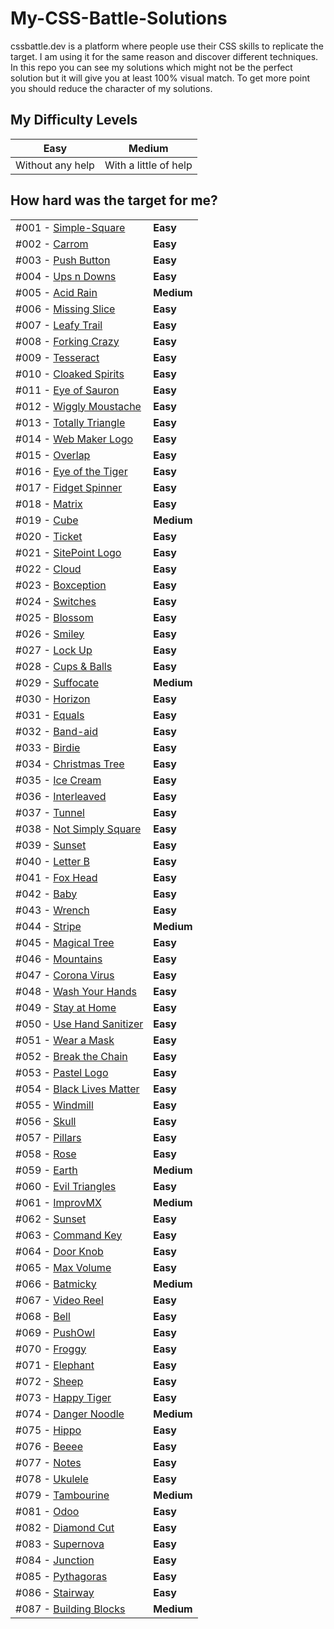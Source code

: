# My-CSS-Battle-Solutions
cssbattle.dev is a platform where people use their CSS skills to replicate the target. I am using it for the same reason and discover different techniques. In this repo you can see my solutions which might not be the perfect solution but it will give you at least 100% visual match. To get more point you should reduce the character of my solutions.

## My Difficulty Levels

| Easy  | Medium |
| ----- | ------ |
| Without any help  | With a little of help  |

## How hard was the target for me?

|     |     |
| --- | --- |
| #001 - [Simple-Square](https://github.com/gokseloz/My-CSS-Battle-Solutions/blob/master/Battle%20%2301-%20Pilot%20Battle/%23001%20-%20Simple-Square.md)  | **Easy**  |
| #002 - [Carrom](https://github.com/gokseloz/My-CSS-Battle-Solutions/blob/master/Battle%20%2301-%20Pilot%20Battle/%23002%20-%20Carrom.md)  | **Easy**  |
| #003 - [Push Button](https://github.com/gokseloz/My-CSS-Battle-Solutions/blob/master/Battle%20%2301-%20Pilot%20Battle/%23003%20-%20Push%20Button.md)  | **Easy**  |
| #004 - [Ups n Downs](https://github.com/gokseloz/My-CSS-Battle-Solutions/blob/master/Battle%20%2301-%20Pilot%20Battle/%23004%20-%20Ups%20n%20Downs.md)  | **Easy**  |
| #005 - [Acid Rain](https://github.com/gokseloz/My-CSS-Battle-Solutions/blob/master/Battle%20%2301-%20Pilot%20Battle/%23005%20-%20Acid%20Rain.md)  | **Medium**  |
| #006 - [Missing Slice](https://github.com/gokseloz/My-CSS-Battle-Solutions/blob/master/Battle%20%2301-%20Pilot%20Battle/%23006%20-%20Missing%20Slice.md)  | **Easy**  |
| #007 - [Leafy Trail](https://github.com/gokseloz/My-CSS-Battle-Solutions/blob/master/Battle%20%2301-%20Pilot%20Battle/%23007%20-%20Leafy%20Trail.md)  | **Easy**  |
| #008 - [Forking Crazy](https://github.com/gokseloz/My-CSS-Battle-Solutions/blob/master/Battle%20%2301-%20Pilot%20Battle/%23008%20-%20Forking%20Crazy.md)  | **Easy**  |
| #009 - [Tesseract](https://github.com/gokseloz/My-CSS-Battle-Solutions/blob/master/Battle%20%2301-%20Pilot%20Battle/%23009%20-%20Tesseract.md)  | **Easy**  |
| #010 - [Cloaked Spirits](https://github.com/gokseloz/My-CSS-Battle-Solutions/blob/master/Battle%20%2301-%20Pilot%20Battle/%23010%20-%20Cloaked%20Spirits.md)  | **Easy**  |
| #011 - [Eye of Sauron](https://github.com/gokseloz/My-CSS-Battle-Solutions/blob/master/Battle%20%2301-%20Pilot%20Battle/%23011%20-Eye%20of%20Sauron.md)  | **Easy**  |
| #012 - [Wiggly Moustache](https://github.com/gokseloz/My-CSS-Battle-Solutions/blob/master/Battle%20%2301-%20Pilot%20Battle/%23012%20-%20Wiggly%20Moustache.md)  | **Easy**  |
| #013 - [Totally Triangle](https://github.com/gokseloz/My-CSS-Battle-Solutions/blob/master/Battle%20%2302-%20Visibility/%23013%20-%20Totally%20Triangle.md)  | **Easy**  |
| #014 - [Web Maker Logo](https://github.com/gokseloz/My-CSS-Battle-Solutions/blob/master/Battle%20%2302-%20Visibility/%23014%20-%20Web%20Maker%20Logo.md)  | **Easy**  |
| #015 - [Overlap](https://github.com/gokseloz/My-CSS-Battle-Solutions/blob/master/Battle%20%2302-%20Visibility/%23015%20-%20Overlap.md) | **Easy**  |
| #016 - [Eye of the Tiger](https://github.com/gokseloz/My-CSS-Battle-Solutions/blob/master/Battle%20%2302-%20Visibility/%23016%20-%20Eye%20of%20the%20Tiger.md)  | **Easy**  |
| #017 - [Fidget Spinner](https://github.com/gokseloz/My-CSS-Battle-Solutions/blob/master/Battle%20%2302-%20Visibility/%23017%20-%20Fidget%20Spinner.md)  | **Easy**  |
| #018 - [Matrix](https://github.com/gokseloz/My-CSS-Battle-Solutions/blob/master/Battle%20%2302-%20Visibility/%23018%20-%20Matrix.md)  | **Easy**  |
| #019 - [Cube](https://github.com/gokseloz/My-CSS-Battle-Solutions/blob/master/Battle%20%2303%20-%20Cursor/%23019%20-%20Cube.md)  | **Medium**  |
| #020 - [Ticket](https://github.com/gokseloz/My-CSS-Battle-Solutions/blob/master/Battle%20%2303%20-%20Cursor/%23020%20-%20Ticket.md)  | **Easy**  |
| #021 - [SitePoint Logo](https://github.com/gokseloz/My-CSS-Battle-Solutions/blob/master/Battle%20%2304%20-%20Display/%23021%20-%20SitePoint%20Logo.md)  | **Easy**  |
| #022 - [Cloud](https://github.com/gokseloz/My-CSS-Battle-Solutions/blob/master/Battle%20%2304%20-%20Display/%23022%20-%20Cloud.md)  | **Easy**  |
| #023 - [Boxception](https://github.com/gokseloz/My-CSS-Battle-Solutions/blob/master/Battle%20%2304%20-%20Display/%23023%20-%20Boxception.md)  | **Easy**  |
| #024 - [Switches](https://github.com/gokseloz/My-CSS-Battle-Solutions/blob/master/Battle%20%2304%20-%20Display/%23024%20-%20Switches.md)  | **Easy**  |
| #025 - [Blossom](https://github.com/gokseloz/My-CSS-Battle-Solutions/blob/master/Battle%20%2304%20-%20Display/%23025%20-%20Blossom.md)  | **Easy**  |
| #026 - [Smiley](https://github.com/gokseloz/My-CSS-Battle-Solutions/blob/master/Battle%20%2304%20-%20Display/%23026%20-%20Smiley.md)  | **Easy**  |
| #027 - [Lock Up](https://github.com/gokseloz/My-CSS-Battle-Solutions/blob/master/Battle%20%2304%20-%20Display/%23027%20-%20Lock%20Up.md)  | **Easy**  |
| #028 - [Cups & Balls](https://github.com/gokseloz/My-CSS-Battle-Solutions/blob/master/Battle%20%2304%20-%20Display/%23028%20-%20Cups%20%26%20Balls.md) | **Easy**  |
| #029 - [Suffocate](https://github.com/gokseloz/My-CSS-Battle-Solutions/blob/master/Battle%20%2305%20-%20Inline/%23029%20-%20Suffocate.md) | **Medium**  |
| #030 - [Horizon](https://github.com/gokseloz/My-CSS-Battle-Solutions/blob/master/Battle%20%2305%20-%20Inline/%23030%20-%20Horizon.md) | **Easy**  |
| #031 - [Equals](https://github.com/gokseloz/My-CSS-Battle-Solutions/blob/master/Battle%20%2306%20-%20Conic/%23031%20-%20Equals.md) | **Easy**  |
| #032 - [Band-aid](https://github.com/gokseloz/My-CSS-Battle-Solutions/blob/master/Battle%20%2306%20-%20Conic/%23032%20-%20Band-aid.md) | **Easy**  |
| #033 - [Birdie](https://github.com/gokseloz/My-CSS-Battle-Solutions/blob/master/Battle%20%2307%20-%20Backface/%23033%20-%20Birdie.md) | **Easy**  |
| #034 - [Christmas Tree](https://github.com/gokseloz/My-CSS-Battle-Solutions/blob/master/Battle%20%2307%20-%20Backface/%23034%20-%20Christmas%20Tree.md) | **Easy**  |
| #035 - [Ice Cream](https://github.com/gokseloz/My-CSS-Battle-Solutions/blob/master/Battle%20%2307%20-%20Backface/%23035%20-%20Ice%20Cream.md) | **Easy**  |
| #036 - [Interleaved](https://github.com/gokseloz/My-CSS-Battle-Solutions/blob/master/Battle%20%2307%20-%20Backface/%23036%20-%20Interleaved.md) | **Easy**  |
| #037 - [Tunnel](https://github.com/gokseloz/My-CSS-Battle-Solutions/blob/master/Battle%20%2307%20-%20Backface/%23037%20-%20Tunnel.md) | **Easy**  |
| #038 - [Not Simply Square](https://github.com/gokseloz/My-CSS-Battle-Solutions/blob/master/Battle%20%2307%20-%20Backface/%23038%20-%20Not%20Simply%20Square.md) | **Easy**  |
| #039 - [Sunset](https://github.com/gokseloz/My-CSS-Battle-Solutions/blob/master/Battle%20%2307%20-%20Backface/%23039%20-%20Sunset.md) | **Easy**  |
| #040 - [Letter B](https://github.com/gokseloz/My-CSS-Battle-Solutions/blob/master/Battle%20%2307%20-%20Backface/%23040%20-%20Letter%20B.md) | **Easy**  |
| #041 - [Fox Head](https://github.com/gokseloz/My-CSS-Battle-Solutions/blob/master/Battle%20%2307%20-%20Backface/%23041%20-%20Fox%20Head.md) | **Easy**  |
| #042 - [Baby](https://github.com/gokseloz/My-CSS-Battle-Solutions/blob/master/Battle%20%2308%20-%20Transition/%23042%20-%20Baby.md) | **Easy**  |
| #043 - [Wrench](https://github.com/gokseloz/My-CSS-Battle-Solutions/blob/master/Battle%20%2308%20-%20Transition/%23043%20-%20Wrench.md) | **Easy**  |
| #044 - [Stripe](https://github.com/gokseloz/My-CSS-Battle-Solutions/blob/master/Battle%20%2308%20-%20Transition/%23044%20-%20Stripes.md) | **Medium**  |
| #045 - [Magical Tree](https://github.com/gokseloz/My-CSS-Battle-Solutions/blob/master/Battle%20%2309%20-%20Margin/%23045%20-%20Magical%20Tree.md) | **Easy**  |
| #046 - [Mountains](https://github.com/gokseloz/My-CSS-Battle-Solutions/blob/master/Battle%20%2309%20-%20Margin/%23046%20-%20Mountains.md) | **Easy**  |
| #047 - [Corona Virus](https://github.com/gokseloz/My-CSS-Battle-Solutions/blob/master/Battle%20%2310%20-%20Block/%23047%20-%20Corona%20Virus.md) | **Easy**  |
| #048 - [Wash Your Hands](https://github.com/gokseloz/My-CSS-Battle-Solutions/blob/master/Battle%20%2310%20-%20Block/%23048%20-%20Wash%20Your%20Hands.md) | **Easy**  |
| #049 - [Stay at Home](https://github.com/gokseloz/My-CSS-Battle-Solutions/blob/master/Battle%20%2310%20-%20Block/%23049%20-%20Stay%20at%20Home.md) | **Easy**  |
| #050 - [Use Hand Sanitizer](https://github.com/gokseloz/My-CSS-Battle-Solutions/blob/master/Battle%20%2310%20-%20Block/%23050%20-%20Use%20Hand%20Sanitizer.md) | **Easy**  |
| #051 - [Wear a Mask](https://github.com/gokseloz/My-CSS-Battle-Solutions/blob/master/Battle%20%2310%20-%20Block/%23051%20-%20Wear%20a%20Mask.md) | **Easy**  |
| #052 - [Break the Chain](https://github.com/gokseloz/My-CSS-Battle-Solutions/blob/master/Battle%20%2310%20-%20Block/%23052%20-%20Break%20the%20Chain.md) | **Easy**  |
| #053 - [Pastel Logo](https://github.com/gokseloz/My-CSS-Battle-Solutions/blob/master/Battle%20%2311%20-%20Overflow/%23053%20-%20Pastel%20Logo.md) | **Easy**  |
| #054 - [Black Lives Matter](https://github.com/gokseloz/My-CSS-Battle-Solutions/blob/master/Battle%20%2311%20-%20Overflow/%23054%20-%20Black%20Lives%20Matter.md) | **Easy**  |
| #055 - [Windmill](https://github.com/gokseloz/My-CSS-Battle-Solutions/blob/master/Battle%20%2311%20-%20Overflow/%23055%20-%20Windmill.md) | **Easy**  |
| #056 - [Skull](https://github.com/gokseloz/My-CSS-Battle-Solutions/blob/master/Battle%20%2311%20-%20Overflow/%23056%20-%20Skull.md) | **Easy**  |
| #057 - [Pillars](https://github.com/gokseloz/My-CSS-Battle-Solutions/blob/master/Battle%20%2311%20-%20Overflow/%23057%20-%20Pillars.md) | **Easy**  |
| #058 - [Rose](https://github.com/gokseloz/My-CSS-Battle-Solutions/blob/master/Battle%20%2311%20-%20Overflow/%23058%20-%20Rose.md) | **Easy**  |
| #059 - [Earth](https://github.com/gokseloz/My-CSS-Battle-Solutions/blob/master/Battle%20%2311%20-%20Overflow/%23059%20-%20Earth.md) | **Medium**  |
| #060 - [Evil Triangles](https://github.com/gokseloz/My-CSS-Battle-Solutions/blob/master/Battle%20%2311%20-%20Overflow/%23060%20-%20Evil%20Triangles.md) | **Easy**  |
| #061 - [ImprovMX](https://github.com/gokseloz/My-CSS-Battle-Solutions/blob/master/Battle%20%2312%20-%20Blend/%23061%20-%20ImprovMX.md) | **Medium**  |
| #062 - [Sunset](https://github.com/gokseloz/My-CSS-Battle-Solutions/blob/master/Battle%20%2312%20-%20Blend/%23062%20-%20Sunset.md) | **Easy**  |
| #063 - [Command Key](https://github.com/gokseloz/My-CSS-Battle-Solutions/blob/master/Battle%20%2312%20-%20Blend/%23063%20-%20Command%20Key.md) | **Easy**  |
| #064 - [Door Knob](https://github.com/gokseloz/My-CSS-Battle-Solutions/blob/master/Battle%20%2312%20-%20Blend/%23064%20-%20Door%20Knob.md) | **Easy**  |
| #065 - [Max Volume](https://github.com/gokseloz/My-CSS-Battle-Solutions/blob/master/Battle%20%2312%20-%20Blend/%23065%20-%20Max%20Volume.md) | **Easy**  |
| #066 - [Batmicky](https://github.com/gokseloz/My-CSS-Battle-Solutions/blob/master/Battle%20%2312%20-%20Blend/%23066%20-%20Batmicky.md) | **Medium**  |
| #067 - [Video Reel](https://github.com/gokseloz/My-CSS-Battle-Solutions/blob/master/Battle%20%2312%20-%20Blend/%23067%20-%20Video%20Reel.md) | **Easy**  |
| #068 - [Bell](https://github.com/gokseloz/My-CSS-Battle-Solutions/blob/master/Battle%20%2312%20-%20Blend/%23068%20-%20Bell.md) | **Easy**  |
| #069 - [PushOwl](https://github.com/gokseloz/My-CSS-Battle-Solutions/blob/master/Battle%20%2313%20-%20Clip/%23069%20-%20PushOwl.md) | **Easy**  |
| #070 - [Froggy](https://github.com/gokseloz/My-CSS-Battle-Solutions/blob/master/Battle%20%2313%20-%20Clip/%23070%20-%20Froggy.md) | **Easy**  |
| #071 - [Elephant](https://github.com/gokseloz/My-CSS-Battle-Solutions/blob/master/Battle%20%2313%20-%20Clip/%23071%20-%20Elephant.md) | **Easy**  |
| #072 - [Sheep](https://github.com/gokseloz/My-CSS-Battle-Solutions/blob/master/Battle%20%2313%20-%20Clip/%23072%20-%20Sheep.md) | **Easy**  |
| #073 - [Happy Tiger](https://github.com/gokseloz/My-CSS-Battle-Solutions/blob/master/Battle%20%2313%20-%20Clip/%23073%20-%20Happy%20Tiger.md) | **Easy**  |
| #074 - [Danger Noodle](https://github.com/gokseloz/My-CSS-Battle-Solutions/blob/master/Battle%20%2313%20-%20Clip/%23074%20-%20Danger%20Noodle.md) | **Medium**  |
| #075 - [Hippo](https://github.com/gokseloz/My-CSS-Battle-Solutions/blob/master/Battle%20%2313%20-%20Clip/%23075%20-%20Hippo.md) | **Easy**  |
| #076 - [Beeee](https://github.com/gokseloz/My-CSS-Battle-Solutions/blob/master/Battle%20%2313%20-%20Clip/%23076%20-%20Beeee.md) | **Easy**  |
| #077 - [Notes](https://github.com/gokseloz/My-CSS-Battle-Solutions/blob/master/Battle%20%2314%20-%20ZIndex/%23077%20-%20Notes.md) | **Easy**  |
| #078 - [Ukulele](https://github.com/gokseloz/My-CSS-Battle-Solutions/blob/master/Battle%20%2314%20-%20ZIndex/%23078%20-%20Ukulele.md) | **Easy**  |
| #079 - [Tambourine](https://github.com/gokseloz/My-CSS-Battle-Solutions/blob/master/Battle%20%2314%20-%20ZIndex/%23079%20-%20Tambourine.md) | **Medium**  |
| #081 - [Odoo](https://github.com/gokseloz/My-CSS-Battle-Solutions/blob/master/Battle%20%2315%20-%20FILTER/%2381%20-%20Odoo.md) | **Easy**  |
| #082 - [Diamond Cut](https://github.com/gokseloz/My-CSS-Battle-Solutions/blob/master/Battle%20%2315%20-%20FILTER/%2382%20-%20Diamond%20Cut.md) | **Easy**  |
| #083 - [Supernova](https://github.com/gokseloz/My-CSS-Battle-Solutions/edit/master/Battle%20%2315%20-%20FILTER/%2383%20-%20Supernova.md) | **Easy**  |
| #084 - [Junction](https://github.com/gokseloz/My-CSS-Battle-Solutions/edit/master/Battle%20%2315%20-%20FILTER/%2384%20-%20Junction.md) | **Easy**  |
| #085 - [Pythagoras](https://github.com/gokseloz/My-CSS-Battle-Solutions/edit/master/Battle%20%2315%20-%20FILTER/%2385%20-%20Pythagoras.md) | **Easy**  |
| #086 - [Stairway](https://github.com/gokseloz/My-CSS-Battle-Solutions/edit/master/Battle%20%2315%20-%20FILTER/%2386%20-%20Stairway.md) | **Easy**  |
| #087 - [Building Blocks](https://github.com/gokseloz/My-CSS-Battle-Solutions/edit/master/Battle%20%2315%20-%20FILTER/%2387%20-%20Diamond%20Cut.md) | **Medium**  |








